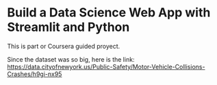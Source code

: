 # Build a Data Science Web App with Streamlit and Python

This is part or Coursera guided proyect.

Since the dataset was so big, here is the link:
https://data.cityofnewyork.us/Public-Safety/Motor-Vehicle-Collisions-Crashes/h9gi-nx95
